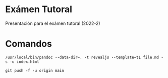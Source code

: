 # Exámen Tutoral

Presentación para el exámen tutoral (2022-2)

# Comandos

`/usr/local/bin/pandoc --data-dir=. -t revealjs --template=t1 file.md -s -o index.html`

`git push -f -u origin main`
